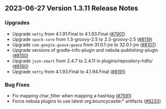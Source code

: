 ## 2023-06-27 Version 1.3.11 Release Notes

### Upgrades
- Upgrade `netty` from 4.1.91.Final to 4.1.93.Final ([#7901](https://github.com/opensearch-project/OpenSearch/pull/7901))
- Upgrade `spock-core` from 1.3-groovy-2.5 to 2.3-groovy-2.5 ([#8119](https://github.com/opensearch-project/OpenSearch/pull/8119))
- Upgrade `com.google.guava:guava` from 31.0.1-jre to 32.0.1-jre ([#8107](https://github.com/opensearch-project/OpenSearch/pull/8107))
- Upgrade versions of gradle-info-plugin and nebula-publishing-plugin ([#8150](https://github.com/opensearch-project/OpenSearch/pull/8150))
- Upgrade `json-smart` from 2.4.7 to 2.4.11 in plugins/repository-hdfs/ ([#8160](https://github.com/opensearch-project/OpenSearch/pull/8160))
- Upgrade `netty` from 4.1.93.Final to 4.1.94.Final ([#8191](https://github.com/opensearch-project/OpenSearch/pull/8191))

### Bug Fixes
- Fix mapping char_filter when mapping a hashtag ([#7591](https://github.com/opensearch-project/OpenSearch/pull/7591))
- Force nebula plugins to use latest org.bouncycastle:* artifacts ([#8233](https://github.com/opensearch-project/OpenSearch/pull/8233))
